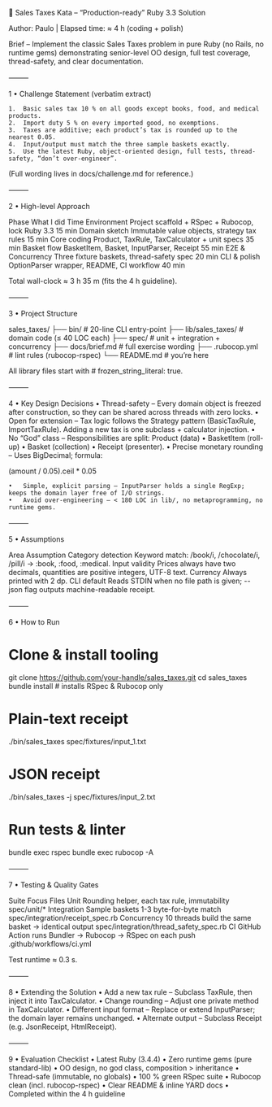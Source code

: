 🧾 Sales Taxes Kata – “Production-ready” Ruby 3.3 Solution

Author: Paulo   |   Elapsed time: ≈ 4 h (coding + polish)

Brief – Implement the classic Sales Taxes problem in pure Ruby (no Rails, no runtime gems) demonstrating senior-level OO design, full test coverage, thread-safety, and clear documentation.

⸻

1 • Challenge Statement (verbatim extract)

	1.	Basic sales tax 10 % on all goods except books, food, and medical products.
	2.	Import duty 5 % on every imported good, no exemptions.
	3.	Taxes are additive; each product’s tax is rounded up to the nearest 0.05.
	4.	Input/output must match the three sample baskets exactly.
	5.	Use the latest Ruby, object-oriented design, full tests, thread-safety, “don’t over-engineer”.

(Full wording lives in docs/challenge.md for reference.)

⸻

2 • High-level Approach

Phase	What I did	Time
Environment	Project scaffold + RSpec + Rubocop, lock Ruby 3.3	15 min
Domain sketch	Immutable value objects, strategy tax rules	15 min
Core coding	Product, TaxRule, TaxCalculator + unit specs	35 min
Basket flow	BasketItem, Basket, InputParser, Receipt	55 min
E2E & Concurrency	Three fixture baskets, thread-safety spec	20 min
CLI & polish	OptionParser wrapper, README, CI workflow	40 min

Total wall-clock ≈ 3 h 35 m (fits the 4 h guideline).

⸻

3 • Project Structure

sales_taxes/
├── bin/                 # 20-line CLI entry-point
├── lib/sales_taxes/     # domain code (≤ 40 LOC each)
├── spec/                # unit + integration + concurrency
├── docs/brief.md        # full exercise wording
├── .rubocop.yml         # lint rules (rubocop-rspec)
└── README.md            # you’re here

All library files start with # frozen_string_literal: true.

⸻

4 • Key Design Decisions
	•	Thread-safety – Every domain object is freezed after construction, so they can be shared across threads with zero locks.
	•	Open for extension – Tax logic follows the Strategy pattern (BasicTaxRule, ImportTaxRule). Adding a new tax is one subclass + calculator injection.
	•	No “God” class – Responsibilities are split: Product (data) • BasketItem (roll-up) • Basket (collection) • Receipt (presenter).
	•	Precise monetary rounding – Uses BigDecimal; formula:

(amount / 0.05).ceil * 0.05


	•	Simple, explicit parsing – InputParser holds a single RegExp; keeps the domain layer free of I/O strings.
	•	Avoid over-engineering – < 180 LOC in lib/, no metaprogramming, no runtime gems.

⸻

5 • Assumptions

Area	Assumption
Category detection	Keyword match: /book/i, /chocolate/i, /pill/i → :book, :food, :medical.
Input validity	Prices always have two decimals, quantities are positive integers, UTF-8 text.
Currency	Always printed with 2 dp.
CLI default	Reads STDIN when no file path is given; --json flag outputs machine-readable receipt.


⸻

6 • How to Run

# Clone & install tooling
git clone https://github.com/your-handle/sales_taxes.git
cd sales_taxes
bundle install          # installs RSpec & Rubocop only

# Plain-text receipt
./bin/sales_taxes spec/fixtures/input_1.txt

# JSON receipt
./bin/sales_taxes -j spec/fixtures/input_2.txt

# Run tests & linter
bundle exec rspec
bundle exec rubocop -A


⸻

7 • Testing & Quality Gates

Suite	Focus	Files
Unit	Rounding helper, each tax rule, immutability	spec/unit/*
Integration	Sample baskets 1-3 byte-for-byte match	spec/integration/receipt_spec.rb
Concurrency	10 threads build the same basket → identical output	spec/integration/thread_safety_spec.rb
CI	GitHub Action runs Bundler → Rubocop → RSpec on each push	.github/workflows/ci.yml

Test runtime ≈ 0.3 s.

⸻

8 • Extending the Solution
	•	Add a new tax rule – Subclass TaxRule, then inject it into TaxCalculator.
	•	Change rounding – Adjust one private method in TaxCalculator.
	•	Different input format – Replace or extend InputParser; the domain layer remains unchanged.
	•	Alternate output – Subclass Receipt (e.g. JsonReceipt, HtmlReceipt).

⸻

9 • Evaluation Checklist
	•	Latest Ruby (3.4.4)
	•	Zero runtime gems (pure standard-lib)
	•	OO design, no god class, composition > inheritance
	•	Thread-safe (immutable, no globals)
	•	100 % green RSpec suite
	•	Rubocop clean (incl. rubocop-rspec)
	•	Clear README & inline YARD docs
	•	Completed within the 4 h guideline